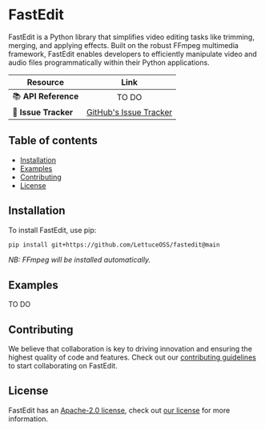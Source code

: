 # FastEdit

FastEdit is a Python library that simplifies video editing tasks like trimming, merging, and applying effects. Built on the robust FFmpeg multimedia framework, FastEdit enables developers to efficiently manipulate video and audio files programmatically within their Python applications.

|Resource|Link|
|-|:-:|
|📚 **API Reference**|TO DO|
|🚨 **Issue Tracker**| [GitHub's Issue Tracker](https://github.com/LettuceOSS/fastedit/issues)|

## Table of contents

- [Installation](#installation)
- [Examples](#examples)
- [Contributing](#contributing)
- [License](#license)

## Installation

To install FastEdit, use pip:

```bash
pip install git+https://github.com/LettuceOSS/fastedit@main
```

*NB: FFmpeg will be installed automatically.*

## Examples

TO DO

## Contributing

We believe that collaboration is key to driving innovation and ensuring the highest quality of code and features. Check out our [contributing guidelines](CONTRIBUTING.md) to start collaborating on FastEdit.

## License

FastEdit has an [Apache-2.0 license](https://www.apache.org/licenses/LICENSE-2.0), check out [our license](LICENSE) for more information.